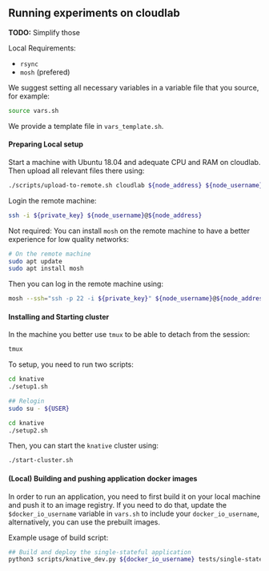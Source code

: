 ## Running experiments on cloudlab

__TODO:__ Simplify those

Local Requirements:
- `rsync`
- `mosh` (prefered)

We suggest setting all necessary variables in a variable file that you source, for example:

```sh
source vars.sh
```

We provide a template file in `vars_template.sh`.

#### Preparing Local setup

Start a machine with Ubuntu 18.04 and adequate CPU and RAM on cloudlab. Then upload all relevant files there using:

```sh
./scripts/upload-to-remote.sh cloudlab ${node_address} ${node_username} ${private_key}
```

Login the remote machine:

```sh
ssh -i ${private_key} ${node_username}@${node_address}
```

Not required: You can install `mosh` on the remote machine to have a better experience for low quality networks:

```sh
# On the remote machine
sudo apt update
sudo apt install mosh
```

Then you can log in the remote machine using:

```sh
mosh --ssh="ssh -p 22 -i ${private_key}" ${node_username}@${node_address}
```

#### Installing and Starting cluster

In the machine you better use `tmux` to be able to detach from the session:

```sh
tmux
```

To setup, you need to run two scripts:

```sh
cd knative
./setup1.sh

## Relogin
sudo su - ${USER}

cd knative
./setup2.sh
```

Then, you can start the `knative` cluster using:
```sh
./start-cluster.sh
```

#### (Local) Building and pushing application docker images

In order to run an application, you need to first build it on your local machine and push it to an image registry. If you need to do that, update the `$docker_io_username` variable in `vars.sh` to include your `docker_io_username`, alternatively, you can use the prebuilt images.

Example usage of build script:
```sh
## Build and deploy the single-stateful application
python3 scripts/knative_dev.py ${docker_io_username} tests/single-stateful.csv
```